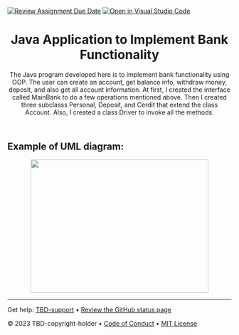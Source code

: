 [![Review Assignment Due Date](https://classroom.github.com/assets/deadline-readme-button-24ddc0f5d75046c5622901739e7c5dd533143b0c8e959d652212380cedb1ea36.svg)](https://classroom.github.com/a/UcJgT9T0)
[![Open in Visual Studio Code](https://classroom.github.com/assets/open-in-vscode-718a45dd9cf7e7f842a935f5ebbe5719a5e09af4491e668f4dbf3b35d5cca122.svg)](https://classroom.github.com/online_ide?assignment_repo_id=12366153&assignment_repo_type=AssignmentRepo)
<header>

# Java Application to Implement Bank Functionality

The Java program developed here is to implement bank functionality using OOP. The user can create an account, get balance info, withdraw money, deposit, and also get all account information. At first, I created the interface called MainBank to do a few operations mentioned above. Then I created three subclasss Personal, Deposit, and Cerdit that extend the class Account. Also, I created a class Driver to invoke all the methods.

</header>



## Example of UML diagram:
<p align="center"><img align="center" src="[https://github.com/akakiev/long-term-project-bank-java/blob/main/b1.png](https://github.com/dataproctech/long-term-project-java-MarkOmelyanenko-1/blob/main/uml.png)" height="300" width="400" /></p>

<footer>

---

Get help: [TBD-support](TBD-support-link) &bull; [Review the GitHub status page](https://www.githubstatus.com/)

&copy; 2023 TBD-copyright-holder &bull; [Code of Conduct](https://www.contributor-covenant.org/version/2/1/code_of_conduct/code_of_conduct.md) &bull; [MIT License](https://gh.io/mit)

</footer>
